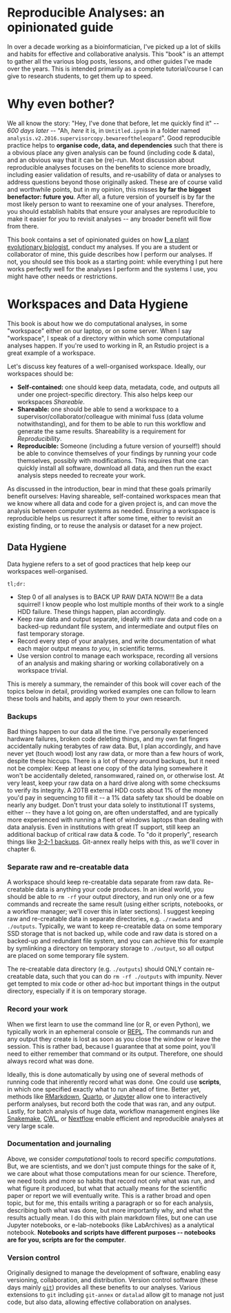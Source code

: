 # Reproducible Analyses: an opinionated guide

In over a decade working as a bioinformatician, I've picked up a lot of skills and habits for effective and collaborative analysis. This "book" is an attempt to gather all the various blog posts, lessons, and other guides I've made over the years. This is intended primarily as a complete tutorial/course I can give to research students, to get them up to speed.

# Why even bother?

We all know the story: "Hey, I've done that before, let me quickly find it" --  *600 days later* -- "Ah, *here* it is, in `Untitled.ipynb` in a folder named `analysis.v2.2016.supervisorcopy.bewareoftheleopard`". Good reproducible practice helps to **organise code, data, and dependencies** such that there is a obvious place any given analysis can be found (including code & data), and an obvious way that it can be (re)-run. 
Most discussion about reproducible analyses focuses on the benefits to science more broadly, including easier validation of results, and re-usability of data or analyses to address questions beyond those originally asked. These are of course valid and worthwhile points, but in my opinion, this misses **by far the biggest benefactor: future you**. After all, a future version of yourself is by far the most likely person to want to reexamine one of your analyses. Therefore, you should establish habits that ensure your analyses are reproducible to make it easier for *you* to revisit analyses -- any broader benefit will flow from there.


This book contains a set of opinionated guides on how [**I**, a plant evolutionary biologist](https://kdmurray.id.au), conduct my analyses. If you are a student or collaborator of mine, this guide describes how I perform our analyses. If not, you should see this book as a starting point: while everything I put here works perfectly well for the analyses I perform and the systems I use, you might have other needs or restrictions.

# Workspaces and Data Hygiene

This book is about how we do computational analyses, in some "workspace" either on our laptop, or on some server. When I say "workspace", I speak of a directory within which some computational analyses happen. If you're used to working in R, an Rstudio project is a great example of a workspace.

Let's discuss key features of a well-organised workspace. Ideally, our workspaces should be:

- **Self-contained:** one should keep data, metadata, code, and outputs all under one project-specific directory. This also helps keep our workspaces *Shareable*.
- **Shareable:** one should be able to send a workspace to a supervisor/collaborator/colleague with minimal fuss (data volume notwithstanding), and for them to be able to run this workflow and generate the same results. Shareability is a requirement for *Reproducibility*.
- **Reproducible:** Someone (including a future version of yourself!) should be able to convince themselves of your findings by running your code themselves, possibly with modifications. This requires that one can quickly install all software, download all data, and then run the exact analysis steps needed to recreate your work.

As discussed in the introduction, bear in mind that these goals primarily benefit ourselves: Having shareable, self-contained workspaces mean that we know where all data and code for a given project is, and can move the analysis between computer systems as needed. Ensuring a workspace is reproducible helps us resurrect it after some time, either to revisit an existing finding, or to reuse the analysis or dataset for a new project.

## Data Hygiene

Data hygiene refers to a set of good practices that help keep our workspaces well-organised.

`tl;dr:`

- Step 0 of all analyses is to BACK UP RAW DATA NOW!!! Be a data squirrel! I know people who lost multiple months of their work to a single HDD failure. These things happen, plan accordingly.
- Keep raw data and output separate, ideally with raw data and code on a backed-up redundant file system, and intermediate and output files on fast temporary storage.
- Record every step of your analyses, and write documentation of what each major output means *to you*, in scientific terms.
- Use version control to manage each workspace, recording all versions of an analysis and making sharing or working collaboratively on a workspace trivial.

This is merely a summary, the remainder of this book will cover each of the topics below in detail, providing worked examples one can follow to learn these tools and habits, and apply them to your own research.

### Backups

Bad things happen to our data all the time. I've personally experienced hardware failures, broken code deleting things, and my own fat fingers accidentally nuking terabytes of raw data. But, I plan accordingly, and have never yet (touch wood) lost any raw data, or more than a few hours of work, despite these hiccups. There is a lot of theory around backups, but it need not be complex: Keep at least one copy of the data lying somewhere it won't be accidentally deleted, ransomwared, rained on, or otherwise lost. At very least, keep your raw data on a hard drive along with some checksums to verify its integrity. A 20TB external HDD costs about 1% of the money you'd pay in sequencing to fill it -- a 1% data safety tax should be doable on nearly any budget. Don't trust your data solely to institutional IT systems, either -- they have a lot going on, are often understaffed, and are typically more experienced with running a fleet of windows laptops than dealing with data analysis. Even in institutions with great IT support, still keep an additional backup of critical raw data & code. To "do it properly", research things like [3-2-1 backups](https://www.backblaze.com/blog/the-3-2-1-backup-strategy/). Git-annex really helps with this, as we'll cover in chapter 6.

### Separate raw and re-creatable data

A workspace should keep re-creatable data separate from raw data. Re-creatable data is anything your code produces. In an ideal world, you should be able to `rm -rf` your output directory, and run only one or a few commands and recreate the same result (using either scripts, notebooks, or a workflow manager; we'll cover this in later sections). I suggest keeping raw and re-creatable data in separate directories, e.g. `./rawdata` and `./outputs`. Typically, we want to keep re-creatable data on some temporary SSD storage that is not backed up, while code and raw data is stored on a backed-up and redundant file system, and you can achieve this for example by symlinking a directory on temporary storage to `./output`, so all output are placed on some temporary file system.

The re-creatable data directory (e.g. `./outputs`) should ONLY contain re-creatable data, such that you can do `rm -rf ./outputs` with impunity. Never get tempted to mix code or other ad-hoc but important things in the output directory, especially if it is on temporary storage.


### Record your work

When we first learn to use the command line (or R, or even Python), we typically work in an ephemeral console or [REPL](https://en.wikipedia.org/wiki/Read%E2%80%93eval%E2%80%93print_loop). The commands run and any output they create is lost as soon as you close the window or leave the session. This is rather bad, because I guarantee that at some point, you'll need to either remember that command or its output. Therefore, one should always record what was done.

Ideally, this is done automatically by using one of several methods of running code that inherently record what was done. One could use **scripts**, in which one specified exactly what to run ahead of time. Better yet, methods like [RMarkdown](https://rmarkdown.rstudio.com/), [Quarto](https://quarto.org/), or [Jupyter](https://jupyter.org/) allow one to interactively perform analyses, but record both the code that was ran, and any output. Lastly, for batch analysis of huge data, workflow management engines like [Snakemake](https://snakemake.readthedocs.io/), [CWL](https://www.commonwl.org/), or [Nextflow](https://www.commonwl.org/) enable efficient and reproducible analyses at very large scale.


### Documentation and journaling

Above, we consider *computational* tools to record specific *computations*. But, we are scientists, and we don't just compute things for the sake of it, we care about what those computations mean for our science. Therefore, we need tools and more so habits that record not only what was run, and what figure it produced, but what that actually means for the scientific paper or report we will eventually write. This is a rather broad and open topic, but for me, this entails writing a paragraph or so for each analysis, describing both what was done, but more importantly why, and what the results actually mean. I do this with plain markdown files, but one can use Jupyter notebooks, or e-lab-notebooks (like LabArchives) as a analytical notebook. **Notebooks and scripts have different purposes -- notebooks are for you, scripts are for the computer**.


### Version control

Originally designed to manage the development of software, enabling easy versioning, collaboration, and distribution. Version control software (these days mainly [`git`](https://git-scm.com/)) provides all these benefits to our analyses. Various extensions to `git` including `git-annex` or `datalad` allow git to manage not just code, but also data, allowing effective collaboration on analyses. 

